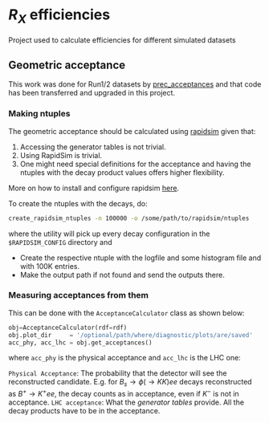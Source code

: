 # $R_X$ efficiencies

Project used to calculate efficiencies for different simulated datasets

## Geometric acceptance

This work was done for Run1/2 datasets by [prec_acceptances](https://gitlab.cern.ch/r_k/prec_acceptances/-/tree/master?ref_type=heads)
and that code has been transferred and upgraded in this project.

### Making ntuples

The geometric acceptance should be calculated using [rapidsim](https://github.com/gcowan/RapidSim)
given that:

1. Accessing the generator tables is not trivial.
1. Using RapidSim is trivial.
1. One might need special definitions for the acceptance and having the ntuples with the
decay product values offers higher flexibility.

More on how to install and configure rapidsim [here](doc/rapidsim.md).

To create the ntuples with the decays, do:

```bash
create_rapidsim_ntuples -n 100000 -o /some/path/to/rapidsim/ntuples
```

where the utility will pick up every decay configuration in the `$RAPIDSIM_CONFIG` directory and 

- Create the respective ntuple with the logfile and some histogram file and with 100K entries.
- Make the output path if not found and send the outputs there.

### Measuring acceptances from them

This can be done with the `AcceptanceCalculator` class as shown below:

```python
obj=AcceptanceCalculator(rdf=rdf)
obj.plot_dir     = '/optional/path/where/diagnostic/plots/are/saved'
acc_phy, acc_lhc = obj.get_acceptances()
```

where `acc_phy` is the physical acceptance and `acc_lhc` is the LHC one:

`Physical Acceptance`: The probability that the detector will see the reconstructed candidate. E.g. for $B_s\to\phi(\to KK)ee$ decays reconstructed as
$B^+\to K^+ee$, the decay counts as in acceptance, even if $K^-$ is not in acceptance.
`LHC acceptance`: What the _generator tables_ provide. All the decay products have to be in the acceptance.

